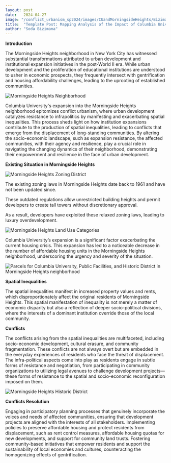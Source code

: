 ```yaml
---
layout: post
date:   2024-04-27
image: "/conflict_urbanism_sp2024/images/CUandMorningsideHeights/Bizimana_Columbia_pano.jpg"
title:  "Template Post: Mapping Analysis of the Impact of Columbia University's Growth in the Morningside Heights Neighborhood: A Study on Gentrification and Residential Displacement"
author: "Soda Bizimana"
---
```



**Introduction**


The Morningside Heights neighborhood in New York City has witnessed substantial transformations attributed to urban development and institutional expansion initiatives in the post-World II era. While urban development and the proliferation of educational institutions are understood to usher in economic prospects, they frequently intersect with gentrification and housing affordability challenges, leading to the uprooting of established communities. 


![Morningside Heights Neighborhood](/conflict_urbanism_sp2024/images/CUandMorningsideHeights/Bizimana_StudyArea.jpg)


Columbia University's expansion into the Morningside Heights neighborhood epitomizes conflict urbanism, where urban development catalyzes resistance to infrapolitics by manifesting and exacerbating spatial inequalities. This process sheds light on how institution expansions contribute to the production of spatial inequalities, leading to conflicts that emerge from the displacement of long-standing communities. By altering the socio-economic landscape, such as expansion resistance, the affected communities, with their agency and resilience, play a crucial role in navigating the changing dynamics of their neighborhood, demonstrating their empowerment and resilience in the face of urban development. 


**Existing Situation in Morningside Heights**



![Morningside Heights Zoning District](/conflict_urbanism_sp2024/images/CUandMorningsideHeights/Bizimana-ZoningDistrict.jpg)

The existing zoning laws in Morningside Heights date back to 1961 and have not been updated since.


These outdated regulations allow unrestricted building heights and permit developers to create tall towers without discretionary approval.


As a result, developers have exploited these relaxed zoning laws, leading to luxury overdevelopment.


![Morningside Heights Land Use Categories](/conflict_urbanism_sp2024/images/CUandMorningsideHeights/Bizimana-LandUse.jpg)



Columbia University’s expansion is a significant factor exacerbating the current housing crisis. This expansion has led to a noticeable decrease in the number of affordable housing units in the Morningside Heights neighborhood, underscoring the urgency and severity of the situation.


![Parcels for Columbia University, Public Facilities, and Historic District in Morningside Heights neighborhood](/conflict_urbanism_sp2024/images/CUandMorningsideHeights/Bizimana_Columbia_Facilities_Historic.jpg)


**Spatial Inequalities**


The spatial inequalities manifest in increased property values and rents, which disproportionately affect the original residents of Morningside Heights. This spatial manifestation of inequality is not merely a matter of economic disparity but also a reflection of deeper socio-political divisions, where the interests of a dominant institution override those of the local community.


**Conflicts**


The conflicts arising from the spatial inequalities are multifaceted, including socio-economic development, cultural erasure, and community fragmentation. These conflicts are not always overt but are embedded in the everyday experiences of residents who face the threat of displacement. The infra-political aspects come into play as residents engage in subtle forms of resistance and negotiation, from participating in community organizations to utilizing legal avenues to challenge development projects—these forms of resistance to the spatial and socio-economic reconfiguration imposed on them.



![Morningside Heights Historic District](/conflict_urbanism_sp2024/images/CUandMorningsideHeights/Bizimana_HistoricDistrict.jpg)



**Conflicts Resolution**


Engaging in participatory planning processes that genuinely incorporate the voices and needs of affected communities, ensuring that development projects are aligned with the interests of all stakeholders. Implementing policies to preserve affordable housing and protect residents from displacement, such as rent control measures, affordable housing quotas for new developments, and support for community land trusts. Fostering community-based initiatives that empower residents and support the sustainability of local economies and cultures, counteracting the homogenizing effects of gentrification.




